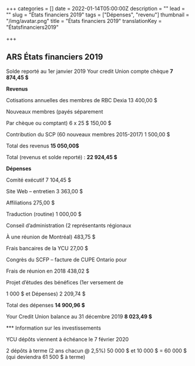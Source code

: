+++
categories = []
date = 2022-01-14T05:00:00Z
description = ""
lead = ""
slug = "États financiers 2019"
tags = ["Dépenses", "revenu"]
thumbnail = "/img/avatar.png"
title = "États financiers 2019"
translationKey = "Étatsfinanciers2019"

+++
## ARS États financiers 2019

Solde reporté au 1er janvier 2019 Your credit Union compte chèque **7 874,45 $**

**Revenus**

Cotisations annuelles des membres de RBC Dexia 13 400,00 $

Nouveaux membres (payés séparement

Par chèque ou comptant) 6 x 25 $ 150,00 $

Contribution du SCP (60 nouveaux membres 2015-2017) 1 500,00 $

Total des revenus **15 050,00$**

Total (revenus et solde reporté) : **22 924,45 $**

**Dépenses**

Comité exécutif 7 104,45 $

Site Web – entretien 3 363,00 $

Affiliations 275,00 $

Traduction (routine) 1 000,00 $

Conseil d’administration (2 représentants régionaux

À une réunion de Montréal) 483,75 $

Frais bancaires de la YCU 27,00 $

Congrès du SCFP – facture de CUPE Ontario pour

Frais de réunion en 2018 438,02 $

Projet d’études des bénéfices (1er versement de

1 000 $ et Dépenses) 2 209,74 $

Total des dépenses **14 900,96 $**

Your Credit Union balance au 31 décembre 2019 **8 023,49 $**

\*** Information sur les investissements

YCU dépôts viennent à échéance le 7 février 2020

2 dépôts à terme (2 ans chacun @ 2,5%) 50 000 $ et 10 000 $ = 60 000 $ (qui deviendra 61 500 $ à terme)